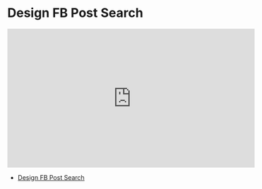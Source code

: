 # Design FB Post Search

<iframe width="560" height="315" src="https://www.youtube.com/embed/l38XL9914fs?si=den8Xrc-P8y1GEBu" title="YouTube video player" frameborder="0" allow="accelerometer; autoplay; clipboard-write; encrypted-media; gyroscope; picture-in-picture; web-share" referrerpolicy="strict-origin-when-cross-origin" allowfullscreen></iframe>

- [Design FB Post Search](https://www.hellointerview.com/learn/system-design/problem-breakdowns/fb-post-search)